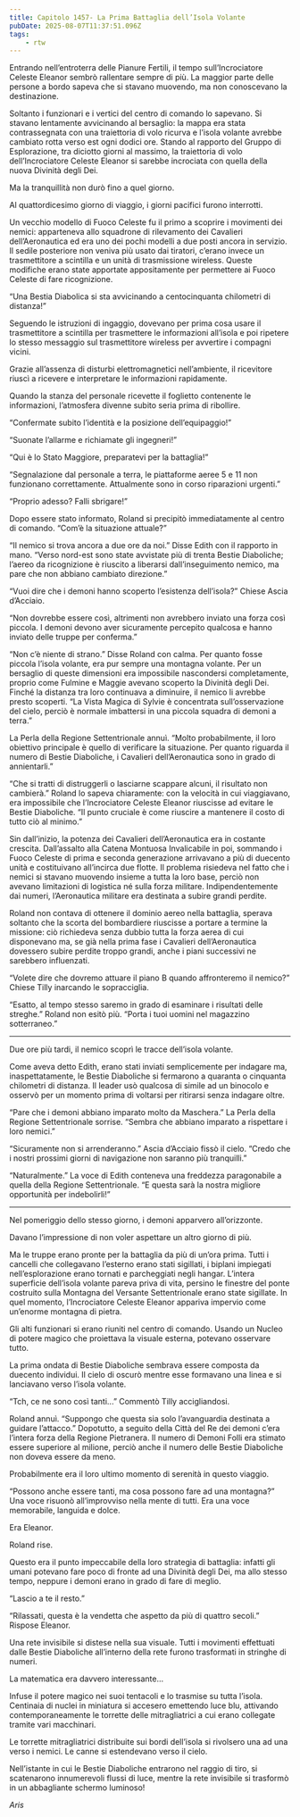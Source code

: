 ```yaml
---
title: Capitolo 1457- La Prima Battaglia dell’Isola Volante
pubDate: 2025-08-07T11:37:51.096Z
tags:
    - rtw
---
```



Entrando nell’entroterra delle Pianure Fertili, il tempo sull’Incrociatore Celeste Eleanor sembrò rallentare sempre di più. La maggior parte delle persone a bordo sapeva che si stavano muovendo, ma non conoscevano la destinazione.


Soltanto i funzionari e i vertici del centro di comando lo sapevano. Si stavano lentamente avvicinando al bersaglio: la mappa era stata contrassegnata con una traiettoria di volo ricurva e l’isola volante avrebbe cambiato rotta verso est ogni dodici ore. Stando al rapporto del Gruppo di Esplorazione, tra diciotto giorni al massimo, la traiettoria di volo dell’Incrociatore Celeste Eleanor si sarebbe incrociata con quella della nuova Divinità degli Dei.


Ma la tranquillità non durò fino a quel giorno.


Al quattordicesimo giorno di viaggio, i giorni pacifici furono interrotti.


Un vecchio modello di Fuoco Celeste fu il primo a scoprire i movimenti dei nemici: apparteneva allo squadrone di rilevamento dei Cavalieri dell’Aeronautica ed era uno dei pochi modelli a due posti ancora in servizio. Il sedile posteriore non veniva più usato dai tiratori, c’erano invece un trasmettitore a scintilla e un unità di trasmissione wireless. Queste modifiche erano state apportate appositamente per permettere ai Fuoco Celeste di fare ricognizione.


“Una Bestia Diabolica si sta avvicinando a centocinquanta chilometri di distanza!”


Seguendo le istruzioni di ingaggio, dovevano per prima cosa usare il trasmettitore a scintilla per trasmettere le informazioni all’isola e poi ripetere lo stesso messaggio sul trasmettitore wireless per avvertire i compagni vicini.


Grazie all’assenza di disturbi elettromagnetici nell’ambiente, il ricevitore riuscì a ricevere e interpretare le informazioni rapidamente.


Quando la stanza del personale ricevette il foglietto contenente le informazioni, l’atmosfera divenne subito seria prima di ribollire.


“Confermate subito l’identità e la posizione dell’equipaggio!”


“Suonate l’allarme e richiamate gli ingegneri!”


“Qui è lo Stato Maggiore, preparatevi per la battaglia!”


“Segnalazione dal personale a terra, le piattaforme aeree 5 e 11 non funzionano correttamente. Attualmente sono in corso riparazioni urgenti.”


“Proprio adesso? Falli sbrigare!”


Dopo essere stato informato, Roland si precipitò immediatamente al centro di comando. “Com’è la situazione attuale?”


“Il nemico si trova ancora a due ore da noi.” Disse Edith con il rapporto in mano. “Verso nord-est sono state avvistate più di trenta Bestie Diaboliche; l’aereo da ricognizione è riuscito a liberarsi dall’inseguimento nemico, ma pare che non abbiano cambiato direzione.”


“Vuoi dire che i demoni hanno scoperto l’esistenza dell’isola?” Chiese Ascia d’Acciaio.


“Non dovrebbe essere così, altrimenti non avrebbero inviato una forza così piccola. I demoni devono aver sicuramente percepito qualcosa e hanno inviato delle truppe per conferma.”


“Non c’è niente di strano.” Disse Roland con calma. Per quanto fosse piccola l’isola volante, era pur sempre una montagna volante. Per un bersaglio di queste dimensioni era impossibile nascondersi completamente, proprio come Fulmine e Maggie avevano scoperto la Divinità degli Dei. Finché la distanza tra loro continuava a diminuire, il nemico li avrebbe presto scoperti. “La Vista Magica di Sylvie è concentrata sull’osservazione del cielo, perciò è normale imbattersi in una piccola squadra di demoni a terra.”


La Perla della Regione Settentrionale annuì. “Molto probabilmente, il loro obiettivo principale è quello di verificare la situazione. Per quanto riguarda il numero di Bestie Diaboliche, i Cavalieri dell’Aeronautica sono in grado di annientarli.”


“Che si tratti di distruggerli o lasciarne scappare alcuni, il risultato non cambierà.” Roland lo sapeva chiaramente: con la velocità in cui viaggiavano, era impossibile che l’Incrociatore Celeste Eleanor riuscisse ad evitare le Bestie Diaboliche. “Il punto cruciale è come riuscire a mantenere il costo di tutto ciò al minimo.”


Sin dall’inizio, la potenza dei Cavalieri dell’Aeronautica era in costante crescita. Dall’assalto alla Catena Montuosa Invalicabile in poi, sommando i Fuoco Celeste di prima e seconda generazione arrivavano a più di duecento unità e costituivano all’incirca due flotte. Il problema risiedeva nel fatto che i nemici si stavano muovendo insieme a tutta la loro base, perciò non avevano limitazioni di logistica né sulla forza militare. Indipendentemente dai numeri, l’Aeronautica militare era destinata a subire grandi perdite.


Roland non contava di ottenere il dominio aereo nella battaglia, sperava soltanto che la scorta del bombardiere riuscisse a portare a termine la missione: ciò richiedeva senza dubbio tutta la forza aerea di cui disponevano ma, se già nella prima fase i Cavalieri dell’Aeronautica dovessero subire perdite troppo grandi, anche i piani successivi ne sarebbero influenzati.


“Volete dire che dovremo attuare il piano B quando affronteremo il nemico?” Chiese Tilly inarcando le sopracciglia.


“Esatto, al tempo stesso saremo in grado di esaminare i risultati delle streghe.” Roland non esitò più. “Porta i tuoi uomini nel magazzino sotterraneo.”


***






Due ore più tardi, il nemico scoprì le tracce dell’isola volante.


Come aveva detto Edith, erano stati inviati semplicemente per indagare ma, inaspettatamente, le Bestie Diaboliche si fermarono a quaranta o cinquanta chilometri di distanza. Il leader usò qualcosa di simile ad un binocolo e osservò per un momento prima di voltarsi per ritirarsi senza indagare oltre.


“Pare che i demoni abbiano imparato molto da Maschera.” La Perla della Regione Settentrionale sorrise. “Sembra che abbiano imparato a rispettare i loro nemici.”


“Sicuramente non si arrenderanno.” Ascia d’Acciaio fissò il cielo. “Credo che i nostri prossimi giorni di navigazione non saranno più tranquilli.”


“Naturalmente.” La voce di Edith conteneva una freddezza paragonabile a quella della Regione Settentrionale. “E questa sarà la nostra migliore opportunità per indebolirli!”


***






Nel pomeriggio dello stesso giorno, i demoni apparvero all’orizzonte.


Davano l’impressione di non voler aspettare un altro giorno di più.


Ma le truppe erano pronte per la battaglia da più di un’ora prima. Tutti i cancelli che collegavano l’esterno erano stati sigillati, i biplani impiegati nell’esplorazione erano tornati e parcheggiati negli hangar. L’intera superficie dell’isola volante pareva priva di vita, persino le finestre del ponte costruito sulla Montagna del Versante Settentrionale erano state sigillate. In quel momento, l’Incrociatore Celeste Eleanor appariva impervio come un’enorme montagna di pietra.


Gli alti funzionari si erano riuniti nel centro di comando. Usando un Nucleo di potere magico che proiettava la visuale esterna, potevano osservare tutto.


La prima ondata di Bestie Diaboliche sembrava essere composta da duecento individui. Il cielo di oscurò mentre esse formavano una linea e si lanciavano verso l’isola volante.


“Tch, ce ne sono così tanti...” Commentò Tilly accigliandosi.


Roland annuì. “Suppongo che questa sia solo l’avanguardia destinata a guidare l’attacco.” Dopotutto, a seguito della Città del Re dei demoni c’era l’intera forza della Regione Pietranera. Il numero di Demoni Folli era stimato essere superiore al milione, perciò anche il numero delle Bestie Diaboliche non doveva essere da meno.


Probabilmente era il loro ultimo momento di serenità in questo viaggio.


“Possono anche essere tanti, ma cosa possono fare ad una montagna?” Una voce risuonò all’improvviso nella mente di tutti. Era una voce memorabile, languida e dolce.


Era Eleanor.


Roland rise.


Questo era il punto impeccabile della loro strategia di battaglia: infatti gli umani potevano fare poco di fronte ad una Divinità degli Dei, ma allo stesso tempo, neppure i demoni erano in grado di fare di meglio.


“Lascio a te il resto.”


“Rilassati, questa è la vendetta che aspetto da più di quattro secoli.” Rispose Eleanor.


Una rete invisibile si distese nella sua visuale. Tutti i movimenti effettuati dalle Bestie Diaboliche all’interno della rete furono trasformati in stringhe di numeri.


La matematica era davvero interessante...


Infuse il potere magico nei suoi tentacoli e lo trasmise su tutta l’isola. Centinaia di nuclei in miniatura si accesero emettendo luce blu, attivando contemporaneamente le torrette delle mitragliatrici a cui erano collegate tramite vari macchinari.


Le torrette mitragliatrici distribuite sui bordi dell’isola si rivolsero una ad una verso i nemici. Le canne si estendevano verso il cielo.


Nell’istante in cui le Bestie Diaboliche entrarono nel raggio di tiro, si scatenarono innumerevoli flussi di luce, mentre la rete invisibile si trasformò in un abbagliante schermo luminoso!






<em>Aris</em>
                                


                                



